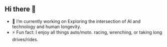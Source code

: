 ## Hi there 👋
- 🔭 I’m currently working on Exploring the intersection of AI and technology and human longevity. 
- ⚡ Fun fact: I enjoy all things auto/moto. racing, wrenching, or taking long drives/rides.
<!--
**eitanshay/EitanShay** is a ✨ _special_ ✨ repository because its `README.md` (this file) appears on your GitHub profile.

Here are some ideas to get you started:

- 🔭 I’m currently working on ...
- 🌱 I’m currently learning ...
- 👯 I’m looking to collaborate on ...
- 🤔 I’m looking for help with ...
- 💬 Ask me about ...
- 📫 How to reach me: ...
- 😄 Pronouns: ...
- ⚡ Fun fact: ...
-->
